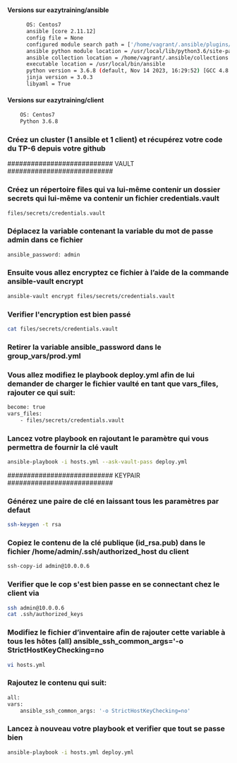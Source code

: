 #### Versions sur eazytraining/ansible
```bash
      OS: Centos7
      ansible [core 2.11.12]
      config file = None
      configured module search path = ['/home/vagrant/.ansible/plugins/modules', '/usr/share/ansible/plugins/modules']
      ansible python module location = /usr/local/lib/python3.6/site-packages/ansible
      ansible collection location = /home/vagrant/.ansible/collections:/usr/share/ansible/collections
      executable location = /usr/local/bin/ansible
      python version = 3.6.8 (default, Nov 14 2023, 16:29:52) [GCC 4.8.5 20150623 (Red Hat 4.8.5-44)]
      jinja version = 3.0.3
      libyaml = True
```
  
#### Versions sur eazytraining/client
```bash
    OS: Centos7
    Python 3.6.8
```    

### Créez un cluster (1 ansible et 1 client) et récupérez votre code du TP-6 depuis votre github

########################### VAULT ###########################

### Créez un répertoire files qui va lui-même contenir un dossier secrets qui lui-même va contenir un fichier credentials.vault

```bash
files/secrets/credentials.vault
```

### Déplacez la variable contenant la variable du mot de passe admin dans ce fichier
```bash
ansible_password: admin
```

### Ensuite vous allez encryptez ce fichier à l’aide de la commande ansible-vault encrypt
```bash
ansible-vault encrypt files/secrets/credentials.vault
```

### Verifier l'encryption est bien passé
```bash
cat files/secrets/credentials.vault
```

### Retirer la variable ansible_password dans le group_vars/prod.yml

### Vous allez modifiez le playbook deploy.yml afin de lui demander de charger le fichier vaulté en tant que vars_files, rajouter ce qui suit:
```bash
become: true
vars_files:
    - files/secrets/credentials.vault
```

### Lancez votre playbook en rajoutant le paramètre qui vous permettra de fournir la clé vault
```bash
ansible-playbook -i hosts.yml --ask-vault-pass deploy.yml
```

########################### KEYPAIR ###########################

### Générez une paire de clé en laissant tous les paramètres par defaut
```bash
ssh-keygen -t rsa
```

### Copiez le contenu de la clé publique (id_rsa.pub) dans le fichier /home/admin/.ssh/authorized_host du client
```bash
ssh-copy-id admin@10.0.0.6
```

### Verifier que le cop s'est bien passe en se connectant chez le client via
```bash
ssh admin@10.0.0.6
cat .ssh/authorized_keys
```

### Modifiez le fichier d’inventaire afin de rajouter cette variable à tous les hôtes (all) ansible_ssh_common_args='-o StrictHostKeyChecking=no
```bash
vi hosts.yml
```

### Rajoutez le contenu qui suit:
```bash
all:
vars:
    ansible_ssh_common_args: '-o StrictHostKeyChecking=no'
```

### Lancez à nouveau votre playbook et verifier que tout se passe bien
```bash
ansible-playbook -i hosts.yml deploy.yml
```
